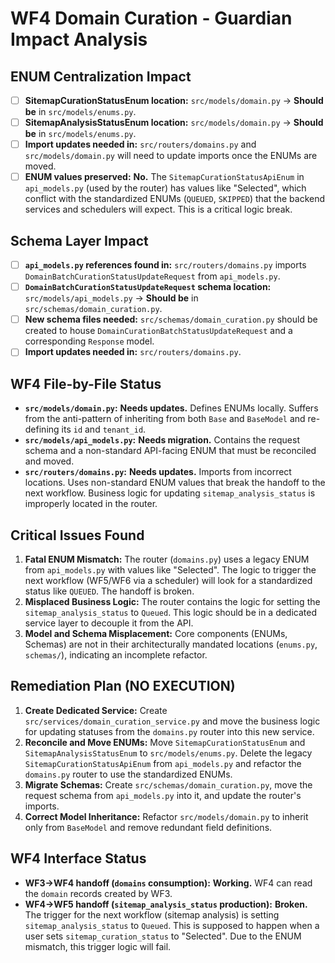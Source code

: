# WF4 Domain Curation - Guardian Impact Analysis

## ENUM Centralization Impact
- [ ] **SitemapCurationStatusEnum location:** `src/models/domain.py` → **Should be** in `src/models/enums.py`.
- [ ] **SitemapAnalysisStatusEnum location:** `src/models/domain.py` → **Should be** in `src/models/enums.py`.
- [ ] **Import updates needed in:** `src/routers/domains.py` and `src/models/domain.py` will need to update imports once the ENUMs are moved.
- [ ] **ENUM values preserved:** **No.** The `SitemapCurationStatusApiEnum` in `api_models.py` (used by the router) has values like "Selected", which conflict with the standardized ENUMs (`QUEUED`, `SKIPPED`) that the backend services and schedulers will expect. This is a critical logic break.

## Schema Layer Impact
- [ ] **`api_models.py` references found in:** `src/routers/domains.py` imports `DomainBatchCurationStatusUpdateRequest` from `api_models.py`.
- [ ] **`DomainBatchCurationStatusUpdateRequest` schema location:** `src/models/api_models.py` → **Should be** in `src/schemas/domain_curation.py`.
- [ ] **New schema files needed:** `src/schemas/domain_curation.py` should be created to house `DomainCurationBatchStatusUpdateRequest` and a corresponding `Response` model.
- [ ] **Import updates needed in:** `src/routers/domains.py`.

## WF4 File-by-File Status
- **`src/models/domain.py`:** **Needs updates.** Defines ENUMs locally. Suffers from the anti-pattern of inheriting from both `Base` and `BaseModel` and re-defining its `id` and `tenant_id`.
- **`src/models/api_models.py`:** **Needs migration.** Contains the request schema and a non-standard API-facing ENUM that must be reconciled and moved.
- **`src/routers/domains.py`:** **Needs updates.** Imports from incorrect locations. Uses non-standard ENUM values that break the handoff to the next workflow. Business logic for updating `sitemap_analysis_status` is improperly located in the router.

## Critical Issues Found
1.  **Fatal ENUM Mismatch:** The router (`domains.py`) uses a legacy ENUM from `api_models.py` with values like "Selected". The logic to trigger the next workflow (WF5/WF6 via a scheduler) will look for a standardized status like `QUEUED`. The handoff is broken.
2.  **Misplaced Business Logic:** The router contains the logic for setting the `sitemap_analysis_status` to `Queued`. This logic should be in a dedicated service layer to decouple it from the API.
3.  **Model and Schema Misplacement:** Core components (ENUMs, Schemas) are not in their architecturally mandated locations (`enums.py`, `schemas/`), indicating an incomplete refactor.

## Remediation Plan (NO EXECUTION)
1.  **Create Dedicated Service:** Create `src/services/domain_curation_service.py` and move the business logic for updating statuses from the `domains.py` router into this new service.
2.  **Reconcile and Move ENUMs:** Move `SitemapCurationStatusEnum` and `SitemapAnalysisStatusEnum` to `src/models/enums.py`. Delete the legacy `SitemapCurationStatusApiEnum` from `api_models.py` and refactor the `domains.py` router to use the standardized ENUMs.
3.  **Migrate Schemas:** Create `src/schemas/domain_curation.py`, move the request schema from `api_models.py` into it, and update the router's imports.
4.  **Correct Model Inheritance:** Refactor `src/models/domain.py` to inherit only from `BaseModel` and remove redundant field definitions.

## WF4 Interface Status
- **WF3→WF4 handoff (`domains` consumption):** **Working.** WF4 can read the `domain` records created by WF3.
- **WF4→WF5 handoff (`sitemap_analysis_status` production):** **Broken.** The trigger for the next workflow (sitemap analysis) is setting `sitemap_analysis_status` to `Queued`. This is supposed to happen when a user sets `sitemap_curation_status` to "Selected". Due to the ENUM mismatch, this trigger logic will fail.
